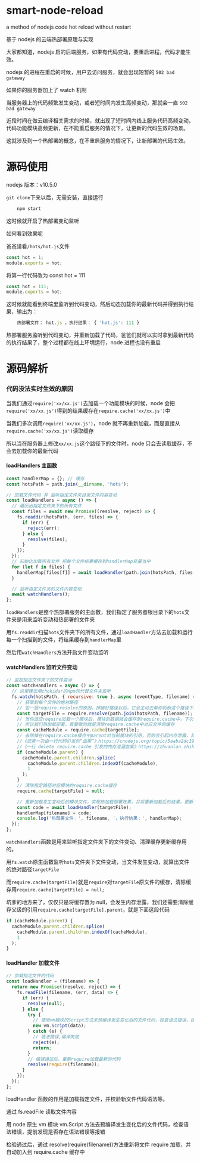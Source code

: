 # smart-node-reload

a method of nodejs code hot reload without restart

基于 nodejs 的云端热部署原理与实现

大家都知道，nodejs 启的后端服务，如果有代码变动，要重启进程，代码才能生效。

nodejs 的进程在重启的时候，用户去访问服务，就会出现短暂的 `502 bad gateway`

如果你的服务器加上了 watch 机制

当服务器上的代码频繁发生变动，或者短时间内发生高频变动，那就会一直 `502 bad gateway`

近段时间在做云编译相关需求的时候，就出现了短时间内线上服务代码高频变动，代码功能模块高频更新，在不能重启服务的情况下，让更新的代码生效的场景。

这就涉及到一个热部署的概念，在不重启服务的情况下，让新部署的代码生效。

# 源码使用

nodejs 版本：v10.5.0

`git clone`下来以后，无需安装，直接运行

```javascript
    npm start
```

这时候就开启了热部署变动监听

如何看到效果呢

爸爸请看`/hots/hot.js`文件

```javascript
const hot = 1;
module.exports = hot;
```

将第一行代码改为 const hot = 111

```javascript
const hot = 111;
module.exports = hot;
```

这时候就能看到终端里监听到代码变动，然后动态加载你的最新代码并得到执行结果，输出为：

```javascript
    热部署文件： hot.js ，执行结果： { 'hot.js': 111 }
```

热部署服务监听到代码变动，并重新加载了代码，爸爸们就可以实时拿到最新代码的执行结果了，整个过程都在线上环境运行，node 进程也没有重启

# 源码解析

### 代码没法实时生效的原因

当我们通过`require('xx/xx.js')`去加载一个功能模块的时候，node 会把`require('xx/xx.js')`得到的结果缓存在`require.cache('xx/xx.js')`中

当我们多次调用`require('xx/xx.js')`，node 就不再重新加载，而是直接从`require.cache('xx/xx.js')`读取缓存

所以当在服务器上修改`xx/xx.js`这个路径下的文件时，node 只会去读取缓存，不会去加载你的最新代码

#### loadHandlers 主函数

```javascript
const handlerMap = {}; // 缓存
const hotsPath = path.join(__dirname, 'hots');

// 加载文件代码 并 监听指定文件夹目录文件内容变动
const loadHandlers = async () => {
  // 遍历出指定文件夹下的所有文件
  const files = await new Promise((resolve, reject) => {
    fs.readdir(hotsPath, (err, files) => {
      if (err) {
        reject(err);
      } else {
        resolve(files);
      }
    });
  });
  // 初始化加载所有文件 把每个文件结果缓存到handlerMap变量当中
  for (let f in files) {
    handlerMap[files[f]] = await loadHandler(path.join(hotsPath, files[f]));
  }

  // 监听指定文件夹的文件内容变动
  await watchHandlers();
};
```

`loadHandlers`是整个热部署服务的主函数，我们指定了服务器根目录下的`hots`文件夹是用来监听变动和热部署的文件夹

用`fs.readdir`扫描`hots`文件夹下的所有文件，通过`loadHandler`方法去加载和运行每一个扫描到的文件，将结果缓存到`handlerMap`里

然后用`watchHandlers`方法开启文件变动监听

#### watchHandlers 监听文件变动

```javascript
// 监视指定文件夹下的文件变动
const watchHandlers = async () => {
  // 这里建议用chokidar的npm包代替文件夹监听
  fs.watch(hotsPath, { recursive: true }, async (eventType, filename) => {
    // 获取到每个文件的绝对路径
    // 包一层require.resolve的原因，拼接好路径以后，它会主动去帮你判断这个路径下的文件是否存在
    const targetFile = require.resolve(path.join(hotsPath, filename));
    // 当你适应require加载一个模块后，模块的数据就会缓存到require.cache中，下次再加载相同模块，就会直接走require.cache
    // 所以我们热加载部署，首要做的就是清除require.cache中对应文件的缓存
    const cacheModule = require.cache[targetFile];
    // 去除掉在require.cache缓存中parent对当前模块的引用，否则会引起内存泄露，具体解释可以看下面的文章
    //《记录一次由一行代码引发的“血案”》https://cnodejs.org/topic/5aaba2dc19b2e3db18959e63
    //《一行 delete require.cache 引发的内存泄漏血案》https://zhuanlan.zhihu.com/p/34702356
    if (cacheModule.parent) {
      cacheModule.parent.children.splice(
        cacheModule.parent.children.indexOf(cacheModule),
        1
      );
    }
    // 清除指定路径对应模块的require.cache缓存
    require.cache[targetFile] = null;

    // 重新加载发生变动后的模块文件，实现热加载部署效果，并将重新加载后的结果，更新到handlerMap变量当中
    const code = await loadHandler(targetFile);
    handlerMap[filename] = code;
    console.log('热部署文件：', filename, '，执行结果：', handlerMap);
  });
};
```

`watchHandlers`函数是用来监听指定文件夹下的文件变动、清理缓存更新缓存用的。

用`fs.watch`原生函数监听`hots`文件夹下文件变动，当文件发生变动，就算出文件的绝对路径`targetFile`

而`require.cache[targetFile]`就是`require`对`targetFile`原文件的缓存，清除缓存用`require.cache[targetFile] = null;`

坑爹的地方来了，仅仅只是将缓存置为 null，会发生内存泄露，我们还需要清除缓存父级的引用`require.cache[targetFile].parent`，就是下面这段代码

```javascript
if (cacheModule.parent) {
  cacheModule.parent.children.splice(
    cacheModule.parent.children.indexOf(cacheModule),
    1
  );
}
```

#### loadHandler 加载文件

```javascript
// 加载指定文件的代码
const loadHandler = (filename) => {
  return new Promise((resolve, reject) => {
    fs.readFile(filename, (err, data) => {
      if (err) {
        resolve(null);
      } else {
        try {
          // 使用vm模块的Script方法来预编译发生变化后的文件代码，检查语法错误，提前发现是否存在语法错误等报错
          new vm.Script(data);
        } catch (e) {
          // 语法错误,编译失败
          reject(e);
          return;
        }
        // 编译通过后，重新require加载最新的代码
        resolve(require(filename));
      }
    });
  });
};
```

loadHandler 函数的作用是加载指定文件，并校验新文件代码语法等。

通过 fs.readFile 读取文件内容

用 node 原生 vm 模块 vm.Script 方法去预编译发生变化后的文件代码，检查语法错误，提前发现是否存在语法错误等报错

检验通过后，通过 resolve(require(filename))方法重新将文件 require 加载，并自动加入到 require.cache 缓存中
